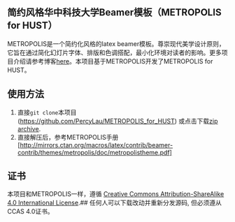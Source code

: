 ## 简约风格华中科技大学Beamer模板（METROPOLIS for HUST）

METROPOLIS是一个简约化风格的latex beamer模板。尊崇现代美学设计原则，它旨在通过简化幻灯片字体、排版和色调搭配，最小化环境对读者的影响。更多项目介绍请参考博客[here](http://bloerg.net/2014/09/20/a-modern-beamer-theme.html)。本项目基于METROPOLIS开发了METROPOLIS for HUST。

## 使用方法
1. 直接`git clone`本项目(https://github.com/PercyLau/METROPOLIS_for_HUST)
   或点击下载[zip archive](https://github.com/matze/PercyLau/archive/METROPOLIS_for_HUST.zip).
2. 直接解压后，参考METROPOLIS手册[http://mirrors.ctan.org/macros/latex/contrib/beamer-contrib/themes/metropolis/doc/metropolistheme.pdf]

## 证书

本项目和METROPOLIS一样，遵循 [Creative Commons Attribution-ShareAlike
4.0 International License](http://creativecommons.org/licenses/by-sa/4.0/).##  任何人可以下载改动并重新分发源码, 但必须遵从CCAS 4.0证书。
